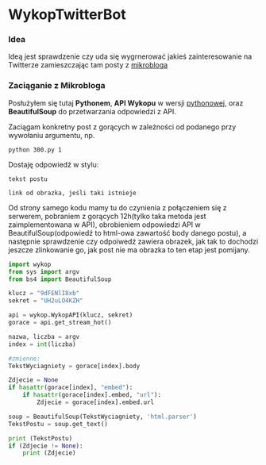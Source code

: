 # WykopTwitterBot

### Idea

Ideą jest sprawdzenie czy uda się wygrnerować jakieś zainteresowanie na Twitterze zamieszczając tam posty z [mikrobloga](https://www.wykop.pl/mikroblog/)

### Zaciąganie z Mikrobloga

Posłużyłem się tutaj **Pythonem**, **API Wykopu** w wersji [pythonowej](https://github.com/p1c2u/wykop-sdk), oraz **BeautifulSoup** do przetwarzania odpowiedzi z API.

Zaciągam konkretny post z gorących w zależności od podanego przy wywołaniu argumentu, np.

```
python 300.py 1
```

Dostaję odpowiedź w stylu:
```
tekst postu

link od obrazka, jeśli taki istnieje
```

Od strony samego kodu mamy tu do czynienia z połączeniem się z serwerem, pobraniem z gorących 12h(tylko taka metoda jest zaimplementowana w API), obrobieniem  odpowiedzi API w BeautifulSoup(odpowiedź to html-owa zawartość body danego postu), a następnie sprawdzenie czy odpoiwedź zawiera obrazek, jak tak to dochodzi jeszcze zlinkowanie go, jak post nie ma obrazka to ten etap jest pomijany.

```python
import wykop
from sys import argv
from bs4 import BeautifulSoup

klucz = "9dFENlI8xb"
sekret = "UH2uLO4KZH"

api = wykop.WykopAPI(klucz, sekret)
gorace = api.get_stream_hot()

nazwa, liczba = argv
index = int(liczba)

#zmienne:
TekstWyciagniety = gorace[index].body

Zdjecie = None
if hasattr(gorace[index], "embed"):
    if hasattr(gorace[index].embed, "url"):
        Zdjecie = gorace[index].embed.url

soup = BeautifulSoup(TekstWyciagniety, 'html.parser')
TekstPostu = soup.get_text()

print (TekstPostu)
if (Zdjecie != None):
    print (Zdjecie)
```

